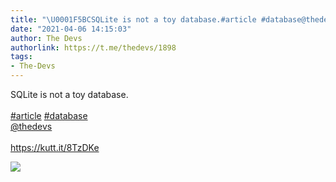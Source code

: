 ```yaml
---
title: "\U0001F5BCSQLite is not a toy database.#article #database@thedevshttps://kutt.it/8TzDKe"
date: "2021-04-06 14:15:03"
author: The Devs
authorlink: https://t.me/thedevs/1898
tags:
- The-Devs
---
```

<p>SQLite is not a toy database.<br><br><a href="https://t.me/thedevs/1898?q=%23article">#article</a> <a href="https://t.me/thedevs/1898?q=%23database">#database</a><br><a href="https://t.me/thedevs" target="_blank">@thedevs</a><br><br><a href="https://kutt.it/8TzDKe" target="_blank" rel="noopener">https://kutt.it/8TzDKe</a></p><img src="https://cdn4.telesco.pe/file/jNLUvkBvM31CdTGTVrj58Tb9OAjCCAcndrLzDanm2hOv2Z2uRXpBtC7Gy-kcSFo5QdBGUe339Ywb5LZ_P0jgHY8525hxqDvDDSq4Hr9fHNx_QLvGplDyhrZNUVSy8ZeeasrsyJnw9pczQy9cZwJTtoogf1aMgsvlDy9j3dZ517WRU9sMsKXWvnBGVDqqLPUpexu5wCyFdVGg51fwc9JvzRmp8ArAGu1fywDEKWdSomWj2MnHfsjTCkFuANdd0WWDA0phons6xD-QdRD5yEoH6oE-9jNQGY04H2o_-rDmUCpvXKRPt2fnLRR_hJtm_3rqkPIEwEkjysXQq6Cr7rvA1Q.jpg" referrerpolicy="no-referrer">